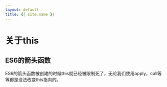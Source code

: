```yaml
---
layout: default
title: {{ site.name }}
---
```

# 关于this
## ES6的箭头函数
ES6的箭头函数被创建的时候this就已经被限制死了，无论我们使用apply，call等等都是没法改变this指向的。
